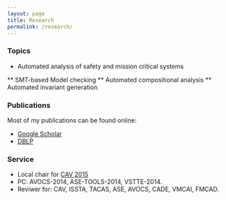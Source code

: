 ```yaml
---
layout: page
title: Research
permalink: /research/
---
```



### Topics ###

* Automated analysis of safety and mission critical systems

** SMT-based Model checking
** Automated compositional analysis
** Automated invariant generation
<!-- * Security analysis of mobile -->
<!-- ** -->
<!-- * Reliable autonomous systems -->
<!-- ** UAV -->

### Publications ###

Most of my publications can be found online:

* [Google Scholar][gs]
* [DBLP][dblp]

### Service ###
* Local chair for [CAV 2015][cav15]
* PC: AVOCS-2014, ASE-TOOLS-2014, VSTTE-2014.
* Reviwer for: CAV, ISSTA, TACAS, ASE, AVOCS, CADE, VMCAI, FMCAD.

[gs]: http://scholar.google.com/citations?user=GbqiyDYAAAAJ&hl=en
[dblp]: http://www.informatik.uni-trier.de/~ley/pers/hd/k/Kahsai:Temesghen.html
[linkedin]: www.linkedin.com/in/temesghen/
[bitbucket]: https://bitbucket.org/lememta
[rse]: www.ti.arc.nasa.gov/tech/rse/
[mine]: www.ti.arc.nasa.gov/profile/tkahsaia/
[cmu]: www.cmu.edu/silicon-valley/
[cav15]: http://cav2015.org/

